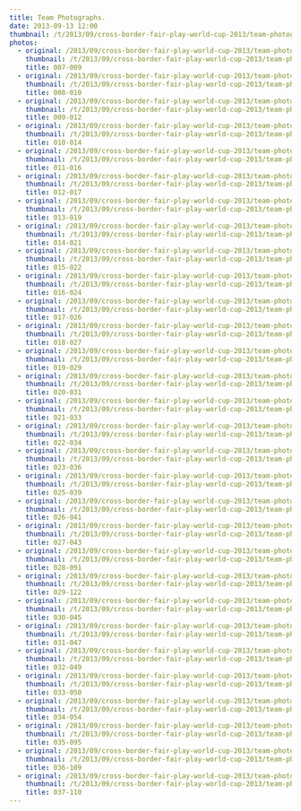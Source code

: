 ```yaml
---
title: Team Photographs.
date: 2013-09-13 12:00
thumbnail: /t/2013/09/cross-border-fair-play-world-cup-2013/team-photographs/007-009.jpg
photos:
  - original: /2013/09/cross-border-fair-play-world-cup-2013/team-photographs/007-009.jpg
    thumbnail: /t/2013/09/cross-border-fair-play-world-cup-2013/team-photographs/007-009.jpg
    title: 007-009
  - original: /2013/09/cross-border-fair-play-world-cup-2013/team-photographs/008-010.jpg
    thumbnail: /t/2013/09/cross-border-fair-play-world-cup-2013/team-photographs/008-010.jpg
    title: 008-010
  - original: /2013/09/cross-border-fair-play-world-cup-2013/team-photographs/009-012.jpg
    thumbnail: /t/2013/09/cross-border-fair-play-world-cup-2013/team-photographs/009-012.jpg
    title: 009-012
  - original: /2013/09/cross-border-fair-play-world-cup-2013/team-photographs/010-014.jpg
    thumbnail: /t/2013/09/cross-border-fair-play-world-cup-2013/team-photographs/010-014.jpg
    title: 010-014
  - original: /2013/09/cross-border-fair-play-world-cup-2013/team-photographs/011-016.jpg
    thumbnail: /t/2013/09/cross-border-fair-play-world-cup-2013/team-photographs/011-016.jpg
    title: 011-016
  - original: /2013/09/cross-border-fair-play-world-cup-2013/team-photographs/012-017.jpg
    thumbnail: /t/2013/09/cross-border-fair-play-world-cup-2013/team-photographs/012-017.jpg
    title: 012-017
  - original: /2013/09/cross-border-fair-play-world-cup-2013/team-photographs/013-019.jpg
    thumbnail: /t/2013/09/cross-border-fair-play-world-cup-2013/team-photographs/013-019.jpg
    title: 013-019
  - original: /2013/09/cross-border-fair-play-world-cup-2013/team-photographs/014-021.jpg
    thumbnail: /t/2013/09/cross-border-fair-play-world-cup-2013/team-photographs/014-021.jpg
    title: 014-021
  - original: /2013/09/cross-border-fair-play-world-cup-2013/team-photographs/015-022.jpg
    thumbnail: /t/2013/09/cross-border-fair-play-world-cup-2013/team-photographs/015-022.jpg
    title: 015-022
  - original: /2013/09/cross-border-fair-play-world-cup-2013/team-photographs/016-024.jpg
    thumbnail: /t/2013/09/cross-border-fair-play-world-cup-2013/team-photographs/016-024.jpg
    title: 016-024
  - original: /2013/09/cross-border-fair-play-world-cup-2013/team-photographs/017-026.jpg
    thumbnail: /t/2013/09/cross-border-fair-play-world-cup-2013/team-photographs/017-026.jpg
    title: 017-026
  - original: /2013/09/cross-border-fair-play-world-cup-2013/team-photographs/018-027.jpg
    thumbnail: /t/2013/09/cross-border-fair-play-world-cup-2013/team-photographs/018-027.jpg
    title: 018-027
  - original: /2013/09/cross-border-fair-play-world-cup-2013/team-photographs/019-029.jpg
    thumbnail: /t/2013/09/cross-border-fair-play-world-cup-2013/team-photographs/019-029.jpg
    title: 019-029
  - original: /2013/09/cross-border-fair-play-world-cup-2013/team-photographs/020-031.jpg
    thumbnail: /t/2013/09/cross-border-fair-play-world-cup-2013/team-photographs/020-031.jpg
    title: 020-031
  - original: /2013/09/cross-border-fair-play-world-cup-2013/team-photographs/021-033.jpg
    thumbnail: /t/2013/09/cross-border-fair-play-world-cup-2013/team-photographs/021-033.jpg
    title: 021-033
  - original: /2013/09/cross-border-fair-play-world-cup-2013/team-photographs/022-034.jpg
    thumbnail: /t/2013/09/cross-border-fair-play-world-cup-2013/team-photographs/022-034.jpg
    title: 022-034
  - original: /2013/09/cross-border-fair-play-world-cup-2013/team-photographs/023-036.jpg
    thumbnail: /t/2013/09/cross-border-fair-play-world-cup-2013/team-photographs/023-036.jpg
    title: 023-036
  - original: /2013/09/cross-border-fair-play-world-cup-2013/team-photographs/025-039.jpg
    thumbnail: /t/2013/09/cross-border-fair-play-world-cup-2013/team-photographs/025-039.jpg
    title: 025-039
  - original: /2013/09/cross-border-fair-play-world-cup-2013/team-photographs/026-041.jpg
    thumbnail: /t/2013/09/cross-border-fair-play-world-cup-2013/team-photographs/026-041.jpg
    title: 026-041
  - original: /2013/09/cross-border-fair-play-world-cup-2013/team-photographs/027-043.jpg
    thumbnail: /t/2013/09/cross-border-fair-play-world-cup-2013/team-photographs/027-043.jpg
    title: 027-043
  - original: /2013/09/cross-border-fair-play-world-cup-2013/team-photographs/028-091.jpg
    thumbnail: /t/2013/09/cross-border-fair-play-world-cup-2013/team-photographs/028-091.jpg
    title: 028-091
  - original: /2013/09/cross-border-fair-play-world-cup-2013/team-photographs/029-122.jpg
    thumbnail: /t/2013/09/cross-border-fair-play-world-cup-2013/team-photographs/029-122.jpg
    title: 029-122
  - original: /2013/09/cross-border-fair-play-world-cup-2013/team-photographs/030-045.jpg
    thumbnail: /t/2013/09/cross-border-fair-play-world-cup-2013/team-photographs/030-045.jpg
    title: 030-045
  - original: /2013/09/cross-border-fair-play-world-cup-2013/team-photographs/031-047.jpg
    thumbnail: /t/2013/09/cross-border-fair-play-world-cup-2013/team-photographs/031-047.jpg
    title: 031-047
  - original: /2013/09/cross-border-fair-play-world-cup-2013/team-photographs/032-049.jpg
    thumbnail: /t/2013/09/cross-border-fair-play-world-cup-2013/team-photographs/032-049.jpg
    title: 032-049
  - original: /2013/09/cross-border-fair-play-world-cup-2013/team-photographs/033-050.jpg
    thumbnail: /t/2013/09/cross-border-fair-play-world-cup-2013/team-photographs/033-050.jpg
    title: 033-050
  - original: /2013/09/cross-border-fair-play-world-cup-2013/team-photographs/034-054.jpg
    thumbnail: /t/2013/09/cross-border-fair-play-world-cup-2013/team-photographs/034-054.jpg
    title: 034-054
  - original: /2013/09/cross-border-fair-play-world-cup-2013/team-photographs/035-095.jpg
    thumbnail: /t/2013/09/cross-border-fair-play-world-cup-2013/team-photographs/035-095.jpg
    title: 035-095
  - original: /2013/09/cross-border-fair-play-world-cup-2013/team-photographs/036-109.jpg
    thumbnail: /t/2013/09/cross-border-fair-play-world-cup-2013/team-photographs/036-109.jpg
    title: 036-109
  - original: /2013/09/cross-border-fair-play-world-cup-2013/team-photographs/037-110.jpg
    thumbnail: /t/2013/09/cross-border-fair-play-world-cup-2013/team-photographs/037-110.jpg
    title: 037-110
---
```

